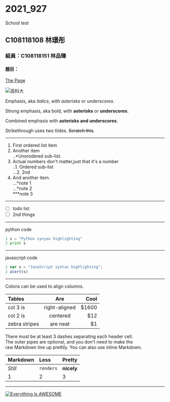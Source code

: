 # 2021_927
School test

## C108118108 林璟彤

### 組員：C108118151 林品臻

#### 題目：

[The Page](https://www.google.com)

![高科大](https://www.nkust.edu.tw/var/file/0/1000/img/513/539900619.png)

Emphasis, aka *italics*, with *asterisks* or *underscores*.

Strong emphasis, aka bold, with **asterisks** or **underscores**.

Combined emphasis with **asterisks and underscores**.

Strikethrough uses two tildes. ~~Scratch this~~.
***
1. First ordered list item<br>
2. Another item<br>
..\*Unorodered sub-list.<br>
3. Actual numbers don't matter,just that it's a number<br>
..1. Ordered sub-list<br>
...2. 2nd<br>
4. And another item.<br>
...\*note 1<br>
...\*note 2<br>
\*\*\*note 3<br>
***
- [ ] todo list
- [ ] 2nd things
***
python code

```python
1 s = "Python synyax highlighting"
2 print s
```
***
javascript code

```js
1 var s = "JavaScript syntax highlighting";
2 alert(s)
```
***
Colons can be used to align columns.

| Tables | Are | Cool|
| :----- | :--:| ----:|
| col 3 is | right-aligned | $1600 |
| col 2 is | centered | $12 |
| zebra stripes | are neat | $1 |

There must be at least 3 dashes separating each header cell.<br>
The outer pipes are optional, and you don't need to make the<br>
raw Markdown line up prettily. You can also use inline Markdown.<br>

| **Markdown** | **Less** | **Pretty** |
| :----------- | :--------| :--------- |
| *Still* | `renders` | **nicely** |
| 1 | 2 | 3 |
***
[![Everything Is AWESOME](https://img.youtube.com/vi/StTqXEQ2l-Y/0.jpg)](https://www.youtube.com/watch?v=StTqXEQ2l-Y "Everything Is AWESOME")
